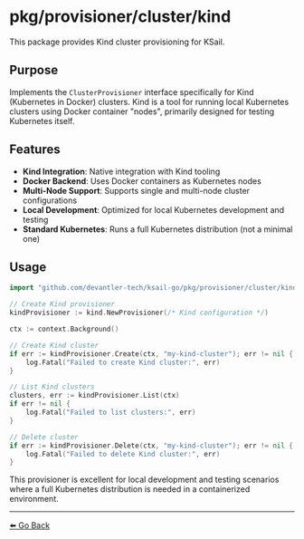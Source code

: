 # pkg/provisioner/cluster/kind

This package provides Kind cluster provisioning for KSail.

## Purpose

Implements the `ClusterProvisioner` interface specifically for Kind (Kubernetes in Docker) clusters. Kind is a tool for running local Kubernetes clusters using Docker container "nodes", primarily designed for testing Kubernetes itself.

## Features

- **Kind Integration**: Native integration with Kind tooling
- **Docker Backend**: Uses Docker containers as Kubernetes nodes
- **Multi-Node Support**: Supports single and multi-node cluster configurations
- **Local Development**: Optimized for local Kubernetes development and testing
- **Standard Kubernetes**: Runs a full Kubernetes distribution (not a minimal one)

## Usage

```go
import "github.com/devantler-tech/ksail-go/pkg/provisioner/cluster/kind"

// Create Kind provisioner
kindProvisioner := kind.NewProvisioner(/* Kind configuration */)

ctx := context.Background()

// Create Kind cluster
if err := kindProvisioner.Create(ctx, "my-kind-cluster"); err != nil {
    log.Fatal("Failed to create Kind cluster:", err)
}

// List Kind clusters
clusters, err := kindProvisioner.List(ctx)
if err != nil {
    log.Fatal("Failed to list clusters:", err)
}

// Delete cluster
if err := kindProvisioner.Delete(ctx, "my-kind-cluster"); err != nil {
    log.Fatal("Failed to delete Kind cluster:", err)
}
```

This provisioner is excellent for local development and testing scenarios where a full Kubernetes distribution is needed in a containerized environment.

---

[⬅️ Go Back](../README.md)